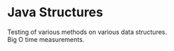 # Java Structures
Testing of various methods on various data structures.  
Big O time measurements.
